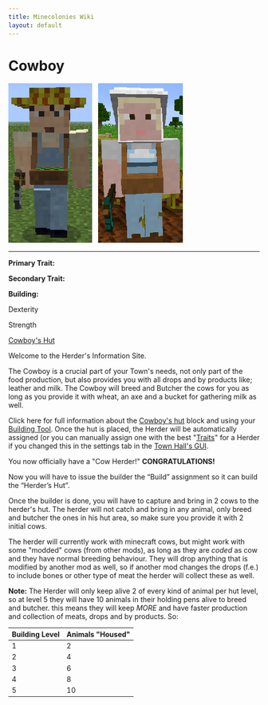 ```yaml
---
title: Minecolonies Wiki
layout: default
---
```

# Cowboy

<div class="infobox box text-center">
<img src="../../assets/images/workers/Farmer_M.png" alt="Herder Male" />&nbsp;&nbsp;&nbsp;<img src="../../assets/images/workers/Farmer_F.png" alt="Herder Female" />
<hr />
  <div class="row section-text text-left">
    <div class="col">
      <p><strong>Primary Trait:</strong></p>
      <p><strong>Secondary Trait:</strong></p>
      <p><strong>Building:</strong></p>
    </div>
    <div class="col">
      <p class="traitp">Dexterity</p>
      <p class="traits">Strength</p>
      <p><a href="../buildings/cowboy">Cowboy's Hut</a></p>
    </div>
  </div>
</div>

Welcome to the Herder's Information Site.

The Cowboy is a crucial part of your Town's needs, not only part of the food production, but also provides you with all drops and by products like; leather and milk. The Cowboy will breed and Butcher the cows for you as long as you provide it with wheat, an axe and a bucket for gathering milk as well.

Click here for full information about the [Cowboy's hut](../../source/buildings/cowboy) block and using your [Building Tool](../items/buildingtool). Once the hut is placed, the Herder will be automatically assigned (or you can manually assign one with the best  "[Traits](../systems/workerinfo)" for a Herder if you changed this in the settings tab in the [Town Hall's GUI](../../source/buildings/townhall).

You now officially have a "Cow Herder!" **CONGRATULATIONS!**

Now you will have to issue the builder the “Build” assignment so it can build the “Herder’s Hut”.

Once the builder is done, you will have to capture and bring in 2 cows to the herder's hut. The herder will not catch and bring in any animal, only breed and butcher the ones in his hut area, so make sure you provide it with 2 initial cows.

The herder will currently work with minecraft cows, but might work with some "modded" cows (from other mods), as long as they are *coded* as cow and they have normal breeding behaviour. They will drop anything that is modified by another mod as well, so if another mod changes the drops (f.e.) to include bones or other type of meat the herder will collect these as well.

**Note:** The Herder will only keep alive 2 of every kind of animal per hut level, so at level 5 they will have 10 animals in their holding pens alive to breed and butcher. this means they will keep *MORE* and have faster production and collection of meats, drops and by products. So:


| Building Level | Animals "Housed" |
| ----- | ----- |
| 1 | 2 |
| 2 | 4 |
| 3 | 6 |
| 4 | 8 |
| 5 | 10 |

<br>
